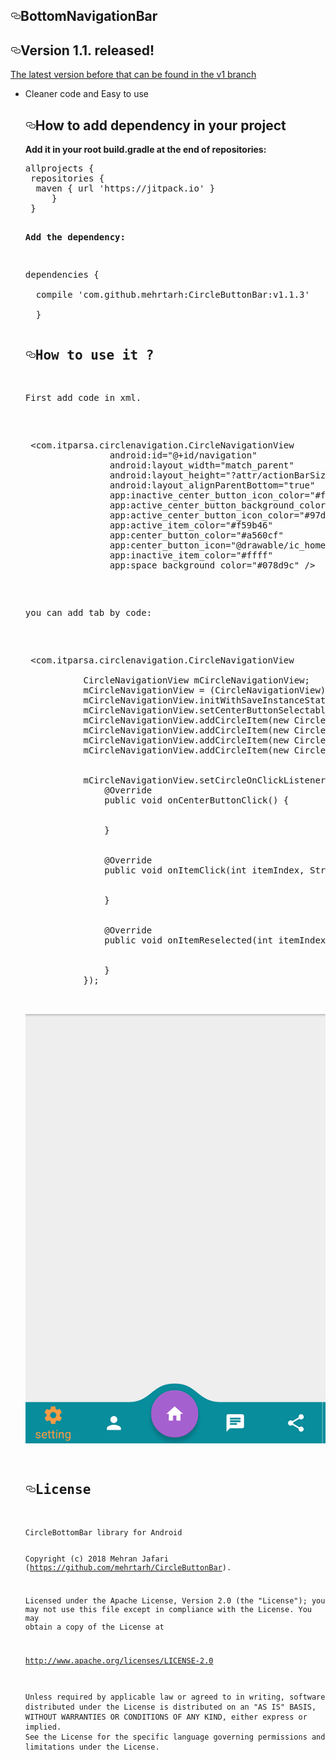 
<div id="readme" class="readme blob instapaper_body">
 <article class="markdown-body entry-content" itemprop="text"><h1><a id="user-content-bottombar" class="anchor" aria-hidden="true" href="#bottombar"><svg class="octicon octicon-link" viewBox="0 0 16 16" version="1.1" width="16" height="16" aria-hidden="true"><path fill-rule="evenodd" d="M4 9h1v1H4c-1.5 0-3-1.69-3-3.5S2.55 3 4 3h4c1.45 0 3 1.69 3 3.5 0 1.41-.91 2.72-2 3.25V8.59c.58-.45 1-1.27 1-2.09C10 5.22 8.98 4 8 4H4c-.98 0-2 1.22-2 2.5S3 9 4 9zm9-3h-1v1h1c1 0 2 1.22 2 2.5S13.98 12 13 12H9c-.98 0-2-1.22-2-2.5 0-.83.42-1.64 1-2.09V6.25c-1.09.53-2 1.84-2 3.25C6 11.31 7.55 13 9 13h4c1.45 0 3-1.69 3-3.5S14.5 6 13 6z"></path></svg></a>BottomNavigationBar</h1>
<h2><a id="user-content-version-10-released" class="anchor" aria-hidden="true" href="#version-10-released"><svg class="octicon octicon-link" viewBox="0 0 16 16" version="1.1" width="16" height="16" aria-hidden="true"><path fill-rule="evenodd" d="M4 9h1v1H4c-1.5 0-3-1.69-3-3.5S2.55 3 4 3h4c1.45 0 3 1.69 3 3.5 0 1.41-.91 2.72-2 3.25V8.59c.58-.45 1-1.27 1-2.09C10 5.22 8.98 4 8 4H4c-.98 0-2 1.22-2 2.5S3 9 4 9zm9-3h-1v1h1c1 0 2 1.22 2 2.5S13.98 12 13 12H9c-.98 0-2-1.22-2-2.5 0-.83.42-1.64 1-2.09V6.25c-1.09.53-2 1.84-2 3.25C6 11.31 7.55 13 9 13h4c1.45 0 3-1.69 3-3.5S14.5 6 13 6z"></path></svg></a>Version 1.1. released!</h2>
<p><a href="https://github.com/mehrtarh/CircleButtonBar">The latest version before that can be found in the v1 branch</a></p>
<ul>
<li>Cleaner code and Easy to use</li>


<h2><a id="user-content-gimme-that-gradle-sweetness-pls" class="anchor" aria-hidden="true" href="#gimme-that-gradle-sweetness-pls"><svg class="octicon octicon-link" viewBox="0 0 16 16" version="1.1" width="16" height="16" aria-hidden="true"><path fill-rule="evenodd" d="M4 9h1v1H4c-1.5 0-3-1.69-3-3.5S2.55 3 4 3h4c1.45 0 3 1.69 3 3.5 0 1.41-.91 2.72-2 3.25V8.59c.58-.45 1-1.27 1-2.09C10 5.22 8.98 4 8 4H4c-.98 0-2 1.22-2 2.5S3 9 4 9zm9-3h-1v1h1c1 0 2 1.22 2 2.5S13.98 12 13 12H9c-.98 0-2-1.22-2-2.5 0-.83.42-1.64 1-2.09V6.25c-1.09.53-2 1.84-2 3.25C6 11.31 7.55 13 9 13h4c1.45 0 3-1.69 3-3.5S14.5 6 13 6z"></path></svg></a>How to add dependency in your project</h2>

<p><strong>Add it in your root build.gradle at the end of repositories:</strong></p>
<div class="highlight highlight-text-xml"><pre><span class="pl-ent">allprojects {</span>
 <span class="pl-ent"></span><span class="pl-ent">repositories {</span>
  <span class="pl-ent"></span>maven { url 'https://jitpack.io' }<span class="pl-ent"></span>
  <span class="pl-ent">   </span><span class="pl-ent"></span>}
 <span class="pl-ent"></span>}<span class="pl-ent"></span>


<p><strong>Add the dependency:</strong></p>
<div class="highlight highlight-text-xml"><pre><span class="pl-ent">dependencies {</span>
<span class="pl-ent">   </span><span class="pl-ent"></span>
 <span class="pl-ent"></span><span class="pl-ent"> compile 'com.github.mehrtarh:CircleButtonBar:v1.1.3'</span>
 <span class="pl-ent">   </span><span class="pl-ent"></span>
  <span class="pl-ent"></span>}<span class="pl-ent"></span>

<h2><a id="user-content-how" class="anchor" aria-hidden="true" href="#how"><svg class="octicon octicon-link"  version="1.1" width="16" height="16" aria-hidden="true"><path fill-rule="evenodd" d="M4 9h1v1H4c-1.5 0-3-1.69-3-3.5S2.55 3 4 3h4c1.45 0 3 1.69 3 3.5 0 1.41-.91 2.72-2 3.25V8.59c.58-.45 1-1.27 1-2.09C10 5.22 8.98 4 8 4H4c-.98 0-2 1.22-2 2.5S3 9 4 9zm9-3h-1v1h1c1 0 2 1.22 2 2.5S13.98 12 13 12H9c-.98 0-2-1.22-2-2.5 0-.83.42-1.64 1-2.09V6.25c-1.09.53-2 1.84-2 3.25C6 11.31 7.55 13 9 13h4c1.45 0 3-1.69 3-3.5S14.5 6 13 6z"></path></svg></a>How to use it ?</h2>
<p>First add code in xml.</p>

<div class="highlight highlight-text-xml"><pre> &lt;<span class="pl-ent">com.itparsa.circlenavigation.CircleNavigationView</span>
                <span class="pl-e">android:id="@+id/navigation"</span>
                <span class="pl-e">android:layout_width="match_parent"</span>
                <span class="pl-e">android:layout_height="?attr/actionBarSize"</span>
                <span class="pl-e">android:layout_alignParentBottom="true"</span>
                <span class="pl-e">app:inactive_center_button_icon_color="#ffffff"</span>
                <span class="pl-e">app:active_center_button_background_color="#ec4545"</span>
                <span class="pl-e">app:active_center_button_icon_color="#97d221"</span>
                <span class="pl-e">app:active_item_color="#f59b46"</span>
                <span class="pl-e">app:center_button_color="#a560cf"</span>
                <span class="pl-e">app:center_button_icon="@drawable/ic_home"</span>
                <span class="pl-e">app:inactive_item_color="#ffff"</span>
                <span class="pl-e">app:space_background_color="#078d9c"</span> /<span class="pl-ent"></span>&gt;</pre></div>

<p>you can add tab by code:</p>

<div class="highlight highlight-text-xml"><pre> &lt;<span class="pl-ent">com.itparsa.circlenavigation.CircleNavigationView</span>
                <span class="pl-e">
           CircleNavigationView mCircleNavigationView;
           mCircleNavigationView = (CircleNavigationView)findViewById(R.id.navigation);
           mCircleNavigationView.initWithSaveInstanceState(savedInstanceState);
           mCircleNavigationView.setCenterButtonSelectable(true);
           mCircleNavigationView.addCircleItem(new CircleItem("setting", R.drawable.ic_settings));
           mCircleNavigationView.addCircleItem(new CircleItem("profile", R.drawable.ic_person));
           mCircleNavigationView.addCircleItem(new CircleItem("chat", R.drawable.ic_chat));
           mCircleNavigationView.addCircleItem(new CircleItem("share", R.drawable.ic_share));
  </span>
<span class="pl-e">
           mCircleNavigationView.setCircleOnClickListener(new CircleOnClickListener() {
               @Override
               public void onCenterButtonClick() {
     </span>
<span class="pl-e">
               }
  </span>
   <span class="pl-e">
               @Override
               public void onItemClick(int itemIndex, String itemName) {
  </span>
   <span class="pl-e">
               }
  </span>
   <span class="pl-e">
               @Override
               public void onItemReselected(int itemIndex, String itemName) {
  </span>
   <span class="pl-e">
               }
           });
  </span>

![bottom_bar.png](app/src/main/res/drawable/bottom_bar.png)

<h2><a id="user-content-license" class="anchor" aria-hidden="true" href="#license"><svg class="octicon octicon-link" viewBox="0 0 16 16" version="1.1" width="16" height="16" aria-hidden="true"><path fill-rule="evenodd" d="M4 9h1v1H4c-1.5 0-3-1.69-3-3.5S2.55 3 4 3h4c1.45 0 3 1.69 3 3.5 0 1.41-.91 2.72-2 3.25V8.59c.58-.45 1-1.27 1-2.09C10 5.22 8.98 4 8 4H4c-.98 0-2 1.22-2 2.5S3 9 4 9zm9-3h-1v1h1c1 0 2 1.22 2 2.5S13.98 12 13 12H9c-.98 0-2-1.22-2-2.5 0-.83.42-1.64 1-2.09V6.25c-1.09.53-2 1.84-2 3.25C6 11.31 7.55 13 9 13h4c1.45 0 3-1.69 3-3.5S14.5 6 13 6z"></path></svg></a>License</h2>
<pre><code>CircleBottomBar library for Android

Copyright (c) 2018 Mehran Jafari (https://github.com/mehrtarh/CircleButtonBar).

Licensed under the Apache License, Version 2.0 (the "License");
you may not use this file except in compliance with the License.
You may obtain a copy of the License at

http://www.apache.org/licenses/LICENSE-2.0


Unless required by applicable law or agreed to in writing, software
distributed under the License is distributed on an "AS IS" BASIS,
WITHOUT WARRANTIES OR CONDITIONS OF ANY KIND, either express or implied.
See the License for the specific language governing permissions and
limitations under the License.
</code></pre>
</article>
  </body>
</html>

